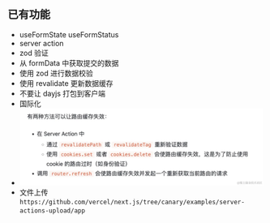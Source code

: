 ## 已有功能

- useFormState useFormStatus
- server action
- zod 验证
- 从 formData 中获取提交的数据
- 使用 zod 进行数据校验
- 使用 revalidate 更新数据缓存
- 不要让 dayjs 打包到客户端
- 国际化
- ![Alt text](image.png)
- 文件上传 `https://github.com/vercel/next.js/tree/canary/examples/server-actions-upload/app`
